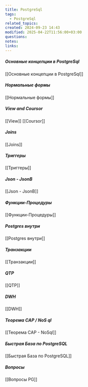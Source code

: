 ```yaml
---
title: PostgreSql
tags:
  - PostgreSql
related_topics: 
created: 2024-09-23 14:43
modified: 2025-04-22T11:56:00+03:00
questions: 
notes: 
links: 
---
```


##### Основные концепции в PostgreSql
[[Основные концепции в PostgreSql]]
##### Нормальные формы
[[Нормальные формы]]
##### View and Coursor 
[[View]]
[[Coursor]]
##### Joins
[[Joins]]
##### Триггеры 
[[Триггеры]]
##### Json - JsonB
[[Json - JsonB]]
##### Функции-Процедуры 
[[Функции-Процедуры]]
##### Postgres внутри
[[Postgres внутри]]
##### Транзакции
[[Транзакции]]
##### QTP
[[QTP]]
##### DWH
[[DWH]]
##### Теорема CAP / NoS ql
[[Теорема CAP - NoSql]]
##### Быстрая База по PostgreSQL
[[Быстрая База по PostgreSQL]]
##### Вопросы
[[Вопросы PG]]

